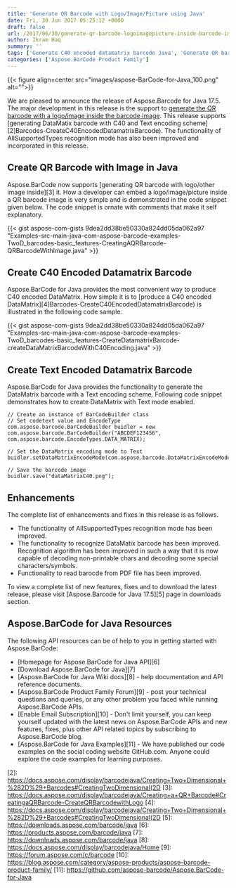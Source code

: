 ```yaml
---
title: 'Generate QR Barcode with Logo/Image/Picture using Java'
date: Fri, 30 Jun 2017 05:25:12 +0000
draft: false
url: /2017/06/30/generate-qr-barcode-logoimagepicture-inside-barcode-image-aspose.barcode-java-17.5/
author: Ikram Haq
summary: ''
tags: ['Generate C40 encoded datamatrix barcode Java', 'Generate QR barcode with image in Java', 'Generate QR barcode with logo in Java', 'Generate text encoded datamatrix barcode java']
categories: ['Aspose.BarCode Product Family']
---
```




{{< figure align=center src="images/aspose-BarCode-for-Java_100.png" alt="">}}


We are pleased to announce the release of Aspose.Barcode for Java 17.5. The major development in this release is the support to [generate the QR barcode with a logo/image inside the barcode image][1]. This release supports [generating DataMatix barcode with C40 and Text encoding scheme][2]Barcodes-CreateC40EncodedDatamatrixBarcode). The functionality of AllSupportedTypes recognition mode has also been improved and incorporated in this release.

## Create QR Barcode with Image in Java

Aspose.BarCode now supports [generating QR barcode with logo/other image inside][3] it. How a developer can embed a logo/image/picture inside a QR barcode image is very simple and is demonstrated in the code snippet given below. The code snippet is ornate with comments that make it self explanatory.

{{< gist aspose-com-gists 9dea2dd38be50330a824dd05da062a97 "Examples-src-main-java-com-aspose-barcode-examples-TwoD_barcodes-basic_features-CreatingAQRBarcode-QRBarcodeWithImage.java" >}}

## Create C40 Encoded Datamatrix Barcode

Aspose.BarCode for Java provides the most convenient way to produce C40 encoded DataMatrix. How simple it is to [produce a C40 encoded DataMatrix][4]Barcodes-CreateC40EncodedDatamatrixBarcode) is illustrated in the following code sample.

{{< gist aspose-com-gists 9dea2dd38be50330a824dd05da062a97 "Examples-src-main-java-com-aspose-barcode-examples-TwoD_barcodes-basic_features-CreateDatamatrixBarcode-createDataMatrixBarcodeWithC40Encoding.java" >}}

## Create Text Encoded Datamatrix Barcode

Aspose.BarCode for Java provides the functionality to generate the DataMatrix barcode with a Text encoding scheme. Following code snippet demonstrates how to create DataMatrix with Text mode enabled.

```
// Create an instance of BarCodeBuilder class
// Set codetext value and EncodeType
com.aspose.barcode.BarCodeBuilder buidler = new com.aspose.barcode.BarCodeBuilder("ABCDEF123456", com.aspose.barcode.EncodeTypes.DATA_MATRIX);

// Set the DataMatrix encoding mode to Text
buidler.setDataMatrixEncodeMode(com.aspose.barcode.DataMatrixEncodeMode.TEXT);

// Save the barcode image
buidler.save("dataMatrixC40.png");
```

## Enhancements

The complete list of enhancements and fixes in this release is as follows.

*   The functionality of AllSupportedTypes recognition mode has been improved.
*   The functionality to recognize DataMatix barcode has been improved. Recognition algorithm has been improved in such a way that it is now capable of decoding non-printable chars and decoding some special characters/symbols.
*   Functionality to read barocde from PDF file has been improved.

To view a complete list of new features, fixes and to download the latest release, please visit [Aspose.Barcode for Java 17.5][5] page in downloads section.

## Aspose.BarCode for Java Resources

The following API resources can be of help to you in getting started with Aspose.BarCode:

*   [Homepage for Aspose.BarCode for Java API][6]
*   [Download Aspose.BarCode for Java][7]
*   [Aspose.BarCode for Java Wiki docs][8] - help documentation and API reference documents.
*   [Aspose.BarCode Product Family Forum][9] - post your technical questions and queries, or any other problem you faced while running Aspose.BarCode APIs.
*   [Enable Email Subscription][10] - Don't limit yourself, you can keep yourself updated with the latest news on Aspose.BarCode APIs and new features, fixes, plus other API related topics by subscribing to Aspose.BarCode blog.
*   [Aspose.BarCode for Java Examples][11] - We have published our code examples on the social coding website GitHub.com. Anyone could explore the code examples for learning purposes.




[1]: https://docs.aspose.com/display/barcodejava/Creating+a+QR+Barcode#CreatingaQRBarcode-CreateQRBarcodewithLogo
[2]: https://docs.aspose.com/display/barcodejava/Creating+Two+Dimensional+%282D%29+Barcodes#CreatingTwoDimensional(2D
[3]: https://docs.aspose.com/display/barcodejava/Creating+a+QR+Barcode#CreatingaQRBarcode-CreateQRBarcodewithLogo
[4]: https://docs.aspose.com/display/barcodejava/Creating+Two+Dimensional+%282D%29+Barcodes#CreatingTwoDimensional(2D
[5]: https://downloads.aspose.com/barcode/java
[6]: https://products.aspose.com/barcode/java
[7]: https://downloads.aspose.com/barcode/java
[8]: https://docs.aspose.com/display/barcodejava/Home
[9]: https://forum.aspose.com/c/barcode
[10]: https://blog.aspose.com/category/aspose-products/aspose-barcode-product-family/
[11]: https://github.com/aspose-barcode/Aspose.BarCode-for-Java




